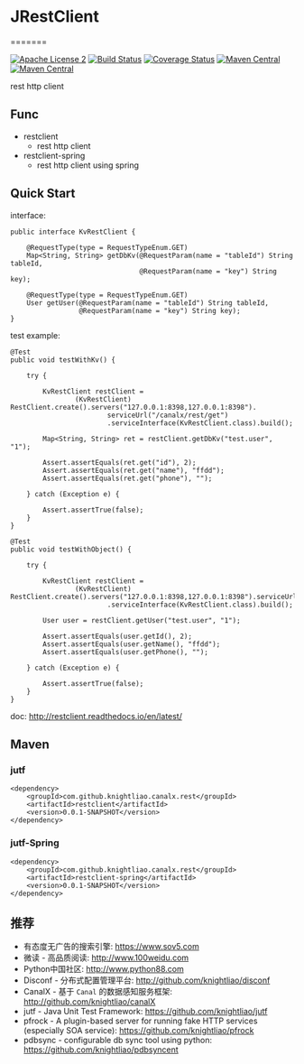 # JRestClient
=======

[![Apache License 2](https://img.shields.io/badge/license-ASF2-blue.svg)](https://www.apache.org/licenses/LICENSE-2.0.txt)
[![Build Status](https://travis-ci.org/knightliao/JRestClient.svg?branch=master)](https://travis-ci.org/knightliao/JRestClient) 
[![Coverage Status](https://coveralls.io/repos/github/knightliao/JRestClient/badge.svg?branch=master)](https://coveralls.io/github/knightliao/JRestClient?branch=master) 
[![Maven Central](https://maven-badges.herokuapp.com/maven-central/com.github.knightliao.canalx.rest/restclient/badge.svg?style=plastic)](https://maven-badges.herokuapp.com/maven-central/com.github.knightliao.canalx.rest/restclient) 
[![Maven Central](https://maven-badges.herokuapp.com/maven-central/com.github.knightliao.canalx.rest/restclient-spring/badge.svg?style=plastic)](https://maven-badges.herokuapp.com/maven-central/com.github.knightliao.canalx.rest/restclient-spring)

rest http client
 
## Func 

- restclient
    - rest http client 
- restclient-spring
    - rest http client using spring
    
## Quick Start 

interface: 

    public interface KvRestClient {
    
        @RequestType(type = RequestTypeEnum.GET)
        Map<String, String> getDbKv(@RequestParam(name = "tableId") String tableId,
                                    @RequestParam(name = "key") String key);
    
        @RequestType(type = RequestTypeEnum.GET)
        User getUser(@RequestParam(name = "tableId") String tableId,
                     @RequestParam(name = "key") String key);
    }
    
test example:
    
    @Test
    public void testWithKv() {

        try {

            KvRestClient restClient =
                    (KvRestClient) RestClient.create().servers("127.0.0.1:8398,127.0.0.1:8398").
                            serviceUrl("/canalx/rest/get")
                            .serviceInterface(KvRestClient.class).build();

            Map<String, String> ret = restClient.getDbKv("test.user", "1");

            Assert.assertEquals(ret.get("id"), 2);
            Assert.assertEquals(ret.get("name"), "ffdd");
            Assert.assertEquals(ret.get("phone"), "");

        } catch (Exception e) {

            Assert.assertTrue(false);
        }
    }

    @Test
    public void testWithObject() {

        try {

            KvRestClient restClient =
                    (KvRestClient) RestClient.create().servers("127.0.0.1:8398,127.0.0.1:8398").serviceUrl("/canalx/rest/get")
                            .serviceInterface(KvRestClient.class).build();

            User user = restClient.getUser("test.user", "1");

            Assert.assertEquals(user.getId(), 2);
            Assert.assertEquals(user.getName(), "ffdd");
            Assert.assertEquals(user.getPhone(), "");

        } catch (Exception e) {

            Assert.assertTrue(false);
        }
    }

doc: http://restclient.readthedocs.io/en/latest/

## Maven

### jutf

    <dependency>
        <groupId>com.github.knightliao.canalx.rest</groupId>
        <artifactId>restclient</artifactId>
        <version>0.0.1-SNAPSHOT</version>
    </dependency>
    
### jutf-Spring

    <dependency>
        <groupId>com.github.knightliao.canalx.rest</groupId>
        <artifactId>restclient-spring</artifactId>
        <version>0.0.1-SNAPSHOT</version>
    </dependency>
    
## 推荐
    
- 有态度无广告的搜索引擎: https://www.sov5.com
- 微读 - 高品质阅读: http://www.100weidu.com
- Python中国社区: http://www.python88.com
- Disconf - 分布式配置管理平台: http://github.com/knightliao/disconf
- CanalX - 基于 `Canal` 的数据感知服务框架: http://github.com/knightliao/canalX
- jutf - Java Unit Test Framework: https://github.com/knightliao/jutf
- pfrock - A plugin-based server for running fake HTTP services (especially SOA service): https://github.com/knightliao/pfrock
- pdbsync - configurable db sync tool using python: https://github.com/knightliao/pdbsyncent 